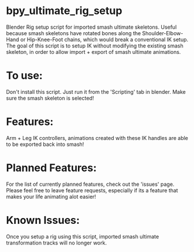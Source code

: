 # bpy_ultimate_rig_setup
Blender Rig setup script for imported smash ultimate skeletons. Useful because smash skeletons have rotated bones along the Shoulder-Elbow-Hand or Hip-Knee-Foot chains, which would break a conventional IK setup. The goal of this script is to setup IK without modifying the existing smash skeleton, in order to allow import + export of smash ultimate animations.
 
# To use:
Don't install this script. Just run it from the 'Scripting' tab in blender. Make sure the smash skeleton is selected!

# Features:
Arm + Leg IK controllers, animations created with these IK handles are able to be exported back into smash!

# Planned Features:
For the list of currently planned features, check out the 'issues' page. Please feel free to leave feature requests, especially if its a feature that makes your life animating alot easier!

# Known Issues:
Once you setup a rig using this script, imported smash ultimate transformation tracks will no longer work.
